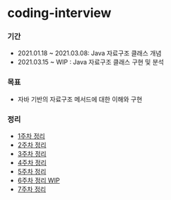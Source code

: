 # coding-interview
### 기간
- 2021.01.18 ~ 2021.03.08: Java 자료구조 클래스 개념
- 2021.03.15 ~ WIP : Java 자료구조 클래스 구현 및 분석

### 목표
- 자바 기반의 자료구조 메서드에 대한 이해와 구현 

### 정리
- [1주차 정리](https://github.com/Wave1994-Hoon/coding-interview/blob/master/src/week1/week1.md)
- [2주차 정리](https://github.com/Wave1994-Hoon/coding-interview/blob/master/src/week2/week2.md)
- [3주차 정리](https://github.com/Wave1994-Hoon/coding-interview/blob/master/src/week3/week3.md)
- [4주차 정리](https://github.com/Wave1994-Hoon/coding-interview/blob/master/src/week4/week4.md)
- [5주차 정리](https://github.com/Wave1994-Hoon/coding-interview/blob/master/src/week5/week5.md)
- [6주차 정리 WIP](https://github.com/Wave1994-Hoon/coding-interview/tree/master/src/week7)
- [7주차 정리](https://github.com/Wave1994-Hoon/coding-interview/tree/master/src/week7)